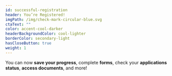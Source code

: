 ```yaml
---
id: successful-registration
header: You’re Registered!
imgPath: /img/check-mark-circular-blue.svg
ctaText: ""
color: accent-cool-darker
headerBackgroundColor: cool-lighter
borderColor: secondary-light
hasCloseButton: true
weight: 1
---
```


You can now **save your progress**, complete **forms**, check your **applications status**, **access documents**, and more!
